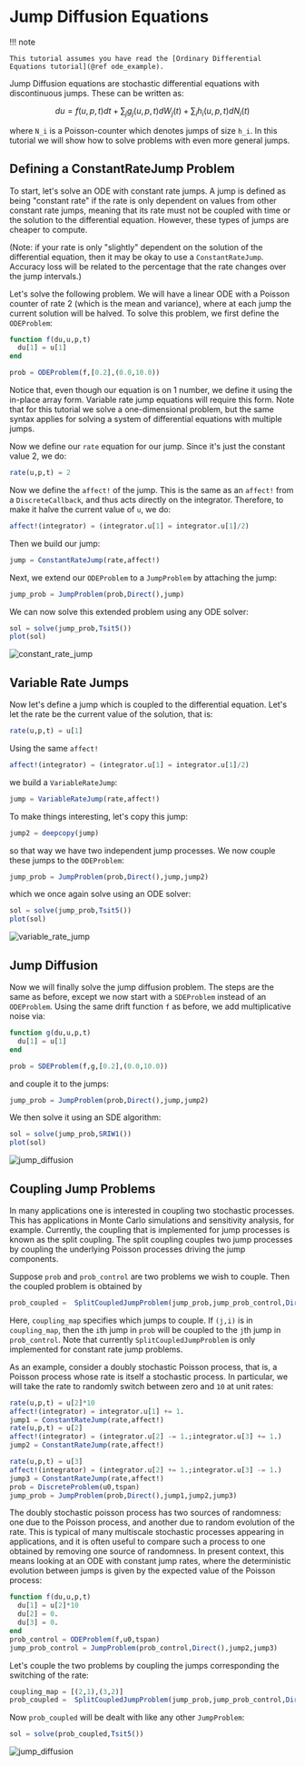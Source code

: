 # Jump Diffusion Equations

!!! note

    This tutorial assumes you have read the [Ordinary Differential Equations tutorial](@ref ode_example).

Jump Diffusion equations are stochastic differential equations with discontinuous
jumps. These can be written as:

```math
du = f(u,p,t)dt + \sum_{j}g_j(u,p,t)dW_j(t) + \sum_{i}h_i(u,p,t)dN_i(t)
```

where ``N_i`` is a Poisson-counter which denotes jumps of size ``h_i``. In this
tutorial we will show how to solve problems with even more general jumps.

## Defining a ConstantRateJump Problem

To start, let's solve an ODE with constant rate jumps. A jump is defined as being
"constant rate" if the rate is only dependent on values from other constant rate
jumps, meaning that its rate must not be coupled with time or the solution to
the differential equation. However, these types of jumps are cheaper to compute.

(Note: if your rate is only "slightly" dependent on the solution of the differential
equation, then it may be okay to use a `ConstantRateJump`. Accuracy loss will be
related to the percentage that the rate changes over the jump intervals.)

Let's solve the following problem. We will have a linear ODE with a Poisson counter
of rate 2 (which is the mean and variance), where at each jump the current solution
will be halved. To solve this problem, we first define the `ODEProblem`:

```julia
function f(du,u,p,t)
  du[1] = u[1]
end

prob = ODEProblem(f,[0.2],(0.0,10.0))
```

Notice that, even though our equation is on 1 number, we define it using the
in-place array form. Variable rate jump equations will require this form. Note
that for this tutorial we solve a one-dimensional problem, but the same syntax
applies for solving a system of differential equations with multiple jumps.

Now we define our `rate` equation for our jump. Since it's just the constant
value 2, we do:

```julia
rate(u,p,t) = 2
```

Now we define the `affect!` of the jump. This is the same as an `affect!` from
a `DiscreteCallback`, and thus acts directly on the integrator. Therefore, to
make it halve the current value of `u`, we do:

```julia
affect!(integrator) = (integrator.u[1] = integrator.u[1]/2)
```

Then we build our jump:

```julia
jump = ConstantRateJump(rate,affect!)
```

Next, we extend our `ODEProblem` to a `JumpProblem` by attaching the jump:

```julia
jump_prob = JumpProblem(prob,Direct(),jump)
```

We can now solve this extended problem using any ODE solver:

```julia
sol = solve(jump_prob,Tsit5())
plot(sol)
```

![constant_rate_jump](../assets/constant_rate_jump.png)

## Variable Rate Jumps

Now let's define a jump which is coupled to the differential equation. Let's let
the rate be the current value of the solution, that is:

```julia
rate(u,p,t) = u[1]
```

Using the same `affect!`

```julia
affect!(integrator) = (integrator.u[1] = integrator.u[1]/2)
```

we build a `VariableRateJump`:

```julia
jump = VariableRateJump(rate,affect!)
```

To make things interesting, let's copy this jump:

```julia
jump2 = deepcopy(jump)
```

so that way we have two independent jump processes. We now couple these jumps
to the `ODEProblem`:

```julia
jump_prob = JumpProblem(prob,Direct(),jump,jump2)
```

which we once again solve using an ODE solver:

```julia
sol = solve(jump_prob,Tsit5())
plot(sol)
```

![variable_rate_jump](../assets/variable_rate_jump.png)

## Jump Diffusion

Now we will finally solve the jump diffusion problem. The steps are the same
as before, except we now start with a `SDEProblem` instead of an `ODEProblem`.
Using the same drift function `f` as before, we add multiplicative noise via:

```julia
function g(du,u,p,t)
  du[1] = u[1]
end

prob = SDEProblem(f,g,[0.2],(0.0,10.0))
```

and couple it to the jumps:

```julia
jump_prob = JumpProblem(prob,Direct(),jump,jump2)
```

We then solve it using an SDE algorithm:

```julia
sol = solve(jump_prob,SRIW1())
plot(sol)
```

![jump_diffusion](../assets/jump_diffusion.png)


##  Coupling Jump Problems
In many applications one is interested in coupling two stochastic processes. This has applications in Monte Carlo simulations and sensitivity analysis, for example. Currently, the coupling that is implemented for jump processes is known as the split coupling. The split coupling couples two jump processes by coupling the underlying Poisson processes driving the jump components.

Suppose `prob` and `prob_control` are two problems we wish to couple. Then the coupled problem is obtained by

```julia
prob_coupled =  SplitCoupledJumpProblem(jump_prob,jump_prob_control,Direct(),coupling_map)
```

Here, `coupling_map` specifies which jumps to couple. If `(j,i)` is in `coupling_map`, then the `i`th jump in `prob` will be coupled to the `j`th jump in `prob_control`. Note that currently `SplitCoupledJumpProblem` is only implemented for constant rate jump problems.

As an example, consider a doubly stochastic Poisson process, that is, a Poisson process whose rate is itself a stochastic process. In particular, we will take the rate to randomly switch between zero and `10` at unit rates:

```julia
rate(u,p,t) = u[2]*10
affect!(integrator) = integrator.u[1] += 1.
jump1 = ConstantRateJump(rate,affect!)
rate(u,p,t) = u[2]
affect!(integrator) = (integrator.u[2] -= 1.;integrator.u[3] += 1.)
jump2 = ConstantRateJump(rate,affect!)

rate(u,p,t) = u[3]
affect!(integrator) = (integrator.u[2] += 1.;integrator.u[3] -= 1.)
jump3 = ConstantRateJump(rate,affect!)
prob = DiscreteProblem(u0,tspan)
jump_prob = JumpProblem(prob,Direct(),jump1,jump2,jump3)
```
The doubly stochastic poisson process has two sources of randomness: one due to the Poisson process, and another due to random evolution of the rate. This is typical of many multiscale stochastic processes appearing in applications, and it is often useful to compare such a process to one obtained by removing one source of randomness. In present context, this means looking at an ODE with constant jump rates, where the deterministic evolution between jumps is given by the expected value of the Poisson process:

```julia
function f(du,u,p,t)
  du[1] = u[2]*10
  du[2] = 0.
  du[3] = 0.
end
prob_control = ODEProblem(f,u0,tspan)
jump_prob_control = JumpProblem(prob_control,Direct(),jump2,jump3)
```
Let's couple the two problems by coupling the jumps corresponding the switching of the rate:

```julia
coupling_map = [(2,1),(3,2)]
prob_coupled =  SplitCoupledJumpProblem(jump_prob,jump_prob_control,Direct(),coupling_map)
```
Now `prob_coupled` will be dealt with like any other `JumpProblem`:

```julia
sol = solve(prob_coupled,Tsit5())
```

![jump_diffusion](../assets/splitcoupling.png)
